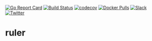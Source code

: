[![Go Report Card](https://goreportcard.com/badge/searchlight.dev/ruler)](https://goreportcard.com/report/searchlight.dev/ruler)
[![Build Status](https://github.com/searchlight/ruler/workflows/CI/badge.svg)](https://github.com/searchlight/ruler/actions?workflow=CI)
[![codecov](https://codecov.io/gh/searchlight/ruler/branch/master/graph/badge.svg)](https://codecov.io/gh/searchlight/ruler)
[![Docker Pulls](https://img.shields.io/docker/pulls/searchlight/ruler.svg)](https://hub.docker.com/r/searchlight/ruler/)
[![Slack](https://slack.appscode.com/badge.svg)](https://slack.appscode.com)
[![Twitter](https://img.shields.io/twitter/follow/appscodehq.svg?style=social&logo=twitter&label=Follow)](https://twitter.com/intent/follow?screen_name=AppsCodeHQ)

# ruler
